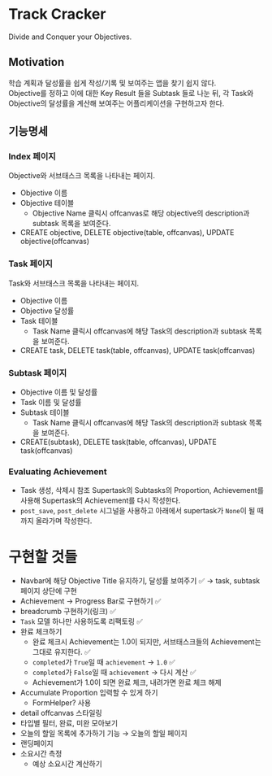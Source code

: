 # Track Cracker
Divide and Conquer your Objectives.

## Motivation
학습 계획과 달성률을 쉽게 작성/기록 및 보여주는 앱을 찾기 쉽지 않다.  
Objective를 정하고 이에 대한 Key Result 들을 Subtask 들로 나눈 뒤, 각 Task와 Objective의 달성률을 계산해 보여주는 어플리케이션을 구현하고자 한다.

## 기능명세
### Index 페이지
Objective와 서브태스크 목록을 나타내는 페이지.

- Objective 이름
- Objective 테이블
    - Objective Name 클릭시 offcanvas로 해당 objective의 description과 subtask 목록을 보여준다.
- CREATE objective, DELETE objective(table, offcanvas), UPDATE objective(offcanvas)

### Task 페이지
Task와 서브태스크 목록을 나타내는 페이지.

- Objective 이름
- Objective 달성률
- Task 테이블
    - Task Name 클릭시 offcanvas에 해당 Task의 description과 subtask 목록을 보여준다.
- CREATE task, DELETE task(table, offcanvas), UPDATE task(offcanvas)


### Subtask 페이지

- Objective 이름 및 달성률
- Task 이름 및 달성률
- Subtask 테이블
    - Task Name 클릭시 offcanvas에 해당 Task의 description과 subtask 목록을 보여준다.
- CREATE(subtask), DELETE task(table, offcanvas), UPDATE task(offcanvas)


### Evaluating Achievement
- Task 생성, 삭제시 참조 Supertask의 Subtasks의 Proportion, Achievement를 사용해 Supertask의 Achievement를 다시 작성한다.
- `post_save`, `post_delete` 시그널을 사용하고 아래에서 supertask가 `None`이 될 때까지 올라가며 작성한다.


# 구현할 것들
- Navbar에 해당 Objective Title 유지하기, 달성률 보여주기 ✅ → task, subtask 페이지 상단에 구현
- Achievement → Progress Bar로 구현하기 ✅
- breadcrumb 구현하기(링크) ✅
- `Task` 모델 하나만 사용하도록 리팩토링 ✅
- 완료 체크하기
    - 완료 체크시 Achievement는 1.0이 되지만, 서브태스크들의 Achievement는 그대로 유지한다. ✅
    - `completed`가 `True`일 때 `achievement` → `1.0` ✅
    - `completed`가 `False`일 때 `achievement` → 다시 계산 ✅
    - Achievement가 1.0이 되면 완료 체크, 내려가면 완료 체크 해제
- Accumulate Proportion 입력할 수 있게 하기
    - FormHelper? 사용
- detail offcanvas 스타일링
- 타입별 필터, 완료, 미완 모아보기
- 오늘의 할일 목록에 추가하기 기능 → 오늘의 할일 페이지
- 랜딩페이지
- 소요시간 측정
    - 예상 소요시간 계산하기
